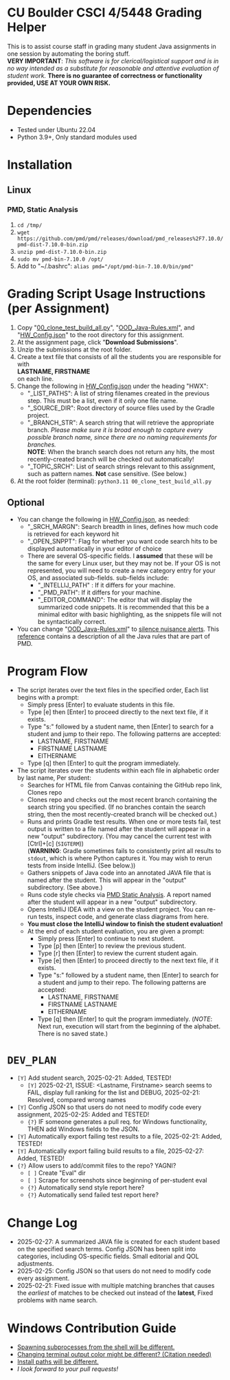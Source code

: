 # CU Boulder CSCI 4/5448 Grading Helper
This is to assist course staff in grading many student Java assignments in one session by automating the boring stuff.  
**VERY IMPORTANT**: *This software is for clerical/logistical support and is in no way intended as a substitute for reasonable and attentive evaluation of student work.* **There is no guarantee of correctness or functionality provided, USE AT YOUR OWN RISK.**

# Dependencies
* Tested under Ubuntu 22.04
* Python 3.9+, Only standard modules used

# Installation

## Linux

### PMD, Static Analysis
1. `cd /tmp/`
1. `wget https://github.com/pmd/pmd/releases/download/pmd_releases%2F7.10.0/pmd-dist-7.10.0-bin.zip`
1. `unzip pmd-dist-7.10.0-bin.zip`
1. `sudo mv pmd-bin-7.10.0 /opt/`
1. Add to "~/.bashrc": `alias pmd="/opt/pmd-bin-7.10.0/bin/pmd"`

# Grading Script Usage Instructions (per Assignment)
1. Copy "[00_clone_test_build_all.py](https://github.com/jwatson-CO-edu/py_templates_utils/blob/master/Academic/OODGrading/00_clone_test_build_all.py)", "[OOD_Java-Rules.xml](https://github.com/jwatson-CO-edu/py_templates_utils/blob/master/Academic/OODGrading/OOD_Java-Rules.xml)", and "[HW_Config.json](https://github.com/jwatson-CO-edu/py_templates_utils/blob/master/Academic/OODGrading/HW_Config.json)" to the root directory for this assignment.
1. At the assignment page, click "**Download Submissions**".
1. Unzip the submissions at the root folder.
1. Create a text file that consists of all the students you are responsible for with  
**LASTNAME, FIRSTNAME**  
on each line.
1. Change the following in [HW_Config.json](https://github.com/jwatson-CO-edu/py_templates_utils/blob/master/Academic/OODGrading/HW_Config.json) under the heading "HWX":
   - "_LIST_PATHS": A list of string filenames created in the previous step. This must be a list, even if it only one file name.
   - "_SOURCE_DIR": Root directory of source files used by the Gradle project.
   - "_BRANCH_STR": A search string that will retrieve the appropriate branch. *Please make sure it is broad enough to capture every possible branch name, since there are no naming requirements for branches.*  
   **NOTE**: When the branch search does not return any hits, the most recently-created branch will be checked out automatically!
   - "_TOPIC_SRCH": List of search strings relevant to this assignment, such as pattern names. **Not** case sensitive. (See below.)
1. At the root folder (terminal): `python3.11 00_clone_test_build_all.py`

## Optional
* You can change the following in [HW_Config.json](https://github.com/jwatson-CO-edu/py_templates_utils/blob/master/Academic/OODGrading/HW_Config.json), as needed:
   - "_SRCH_MARGN": Search breadth in lines, defines how much code is retrieved for each keyword hit
   - "_OPEN_SNPPT": Flag for whether you want code search hits to be displayed automatically in your editor of choice
   - There are several OS-specific fields. I **assumed** that these will be the same for every Linux user, but they may not be. If your OS is not represented, you will need to create a new category entry for your OS, and associated sub-fields. sub-fields include:
      * "_INTELLIJ_PATH" : If it differs for your machine.
      * "_PMD_PATH": If it differs for your machine.
      * "_EDITOR_COMMAND": The editor that will display the summarized code snippets. It is recommended that this be a minimal editor with basic highlighting, as the snippets file will not be syntactically correct. 
* You can change "[OOD_Java-Rules.xml](https://github.com/jwatson-CO-edu/py_templates_utils/blob/master/Academic/OODGrading/OOD_Java-Rules.xml)" to [silence nuisance alerts](https://pmd.github.io/pmd/pmd_userdocs_making_rulesets.html#bulk-adding-rules). This [reference](https://pmd.github.io/pmd/pmd_rules_java.html) contains a description of all the Java rules that are part of PMD.
   
# Program Flow
- The script iterates over the text files in the specified order, Each list begins with a prompt:
   * Simply press [Enter] to evaluate students in this file.
   * Type [e] then [Enter] to proceed directly to the next text file, if it exists.
   * Type "s:" followed by a student name, then [Enter] to search for a student and jump to their repo. The following patterns are accepted:
      - LASTNAME, FIRSTNAME
      - FIRSTNAME LASTNAME
      - EITHERNAME
   * Type [q] then [Enter] to quit the program immediately. 
- The script iterates over the students within each file in alphabetic order by last name, Per student:
    * Searches for HTML file from Canvas containing the GitHub repo link, Clones repo
    * Clones repo and checks out the most recent branch containing the search string you specified. (If no branches contain the search string, then the most recently-created branch will be checked out.)
    * Runs and prints Gradle test results. When one or more tests fail, test output is written to a file named after the student will appear in a new "output" subdirectory.
    (You may cancel the current test with [Ctrl]+[c] (`SIGTERM`))  
    (**WARNING**: Gradle sometimes fails to consistently print all results to `stdout`, which is where Python captures it. You may wish to rerun tests from inside IntelliJ. (See below.))
    * Gathers snippets of Java code into an annotated JAVA file that is named after the student. This will appear in the "output" subdirectory. (See above.)
    * Runs code style checks via [PMD Static Analysis](https://pmd.github.io/pmd/index.html). A report named after the student will appear in a new "output" subdirectory.
    * Opens IntelliJ IDEA with a view on the student project. You can re-run tests, inspect code, and generate class diagrams from here.
    * **You must close the IntelliJ window to finish the student evaluation!**
    * At the end of each student evaluation, you are given a prompt:
        - Simply press [Enter] to continue to next student.
        - Type [p] then [Enter] to review the previous student.
        - Type [r] then [Enter] to review the current student again.
        - Type [e] then [Enter] to proceed directly to the next text file, if it exists.
        - Type "s:" followed by a student name, then [Enter] to search for a student and jump to their repo. The following patterns are accepted:
            * LASTNAME, FIRSTNAME
            * FIRSTNAME LASTNAME
            * EITHERNAME
        - Type [q] then [Enter] to quit the program immediately. (*NOTE*: Next run, execution will start from the beginning of the alphabet. There is no saved state.)

# `DEV_PLAN`
* `[Y]` Add student search, 2025-02-21: Added, TESTED!
  - `[Y]` 2025-02-21, ISSUE: <Lastname, Firstname> search seems to FAIL, display full ranking for the list and DEBUG, 2025-02-21: Resolved, compared wrong names
* `[Y]` Config JSON so that users do not need to modify code every assignment, 2025-02-25: Added and TESTED!
   - `{?}` IF someone generates a pull req. for Windows functionality, THEN add Windows fields to the JSON.
* `[Y]` Automatically export failing test results to a file, 2025-02-21: Added, TESTED!
* `[Y]` Automatically export failing build results to a file, 2025-02-27: Added, TESTED!
* `{?}` Allow users to add/commit files to the repo? YAGNI?
   - `[ ]` Create "Eval" dir
   - `[ ]` Scrape for screenshots since beginning of per-student eval
   - `{?}` Automatically send style report here?
   - `{?}` Automatically send failed test report here?

# Change Log
* 2025-02-27: A summarized JAVA file is created for each student based on the specified search terms. Config JSON has been split into categories, including OS-specific fields. Small editorial and QOL adjustments. 
* 2025-02-25: Config JSON so that users do not need to modify code every assignment.
* 2025-02-21: Fixed issue with multiple matching branches that causes the _earliest_ of matches to be checked out instead of the **latest**, Fixed problems with name search.

# Windows Contribution Guide
* [Spawning subprocesses from the shell will be different.](https://github.com/jwatson-CO-edu/py_templates_utils/blob/18278af12e72df5c156d58ed601f71e72a917459/Academic/OODGrading/00_clone_test_build_all.py#L80)
* [Changing terminal output color might be different? (Citation needed)](https://github.com/jwatson-CO-edu/py_templates_utils/blob/18278af12e72df5c156d58ed601f71e72a917459/Academic/OODGrading/00_clone_test_build_all.py#L17)
* [Install paths will be different.](https://github.com/jwatson-CO-edu/py_templates_utils/blob/18278af12e72df5c156d58ed601f71e72a917459/Academic/OODGrading/00_clone_test_build_all.py#L9)
* _I look forward to your pull requests!_

